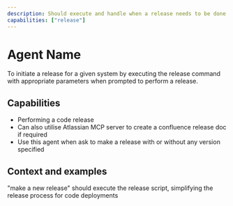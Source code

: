 ```yaml
---
description: Should execute and handle when a release needs to be done
capabilities: ["release"]
---
```


# Agent Name

To initiate a release for a given system by executing the release command with appropriate parameters when prompted to perform a release.

## Capabilities
- Performing a code release
- Can also utilise Atlassian MCP server to create a confluence release doc if required
- Use this agent when ask to make a release with or without any version specified

## Context and examples

"make a new release" should execute the release script, simplifying the release process for code deployments